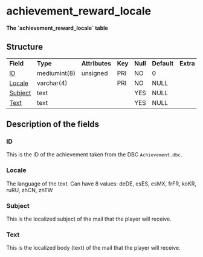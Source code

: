 # achievement\_reward\_locale

**The \`achievement\_reward\_locale\` table**

## Structure

|                     |              |                |         |          |             |           |             |
|---------------------|--------------|----------------|---------|----------|-------------|-----------|-------------|
| **Field**           | **Type**     | **Attributes** | **Key** | **Null** | **Default** | **Extra** | **Comment** |
| [ID](#id)           | mediumint(8) | unsigned       | PRI     | NO       | 0           |           |             |
| [Locale](#locale)   | varchar(4)   |                | PRI     | NO       | NULL        |           |             |
| [Subject](#subject) | text         |                |         | YES      | NULL        |           |             |
| [Text](#text)       | text         |                |         | YES      | NULL        |           |             |

## Description of the fields

### ID

This is the ID of the achievement taken from the DBC `Achievement.dbc`.

### Locale

The language of the text.
Can have 8 values: deDE, esES, esMX, frFR, koKR, ruRU, zhCN, zhTW

### Subject

This is the localized subject of the mail that the player will receive.

### Text

This is the localized body (text) of the mail that the player will receive.
